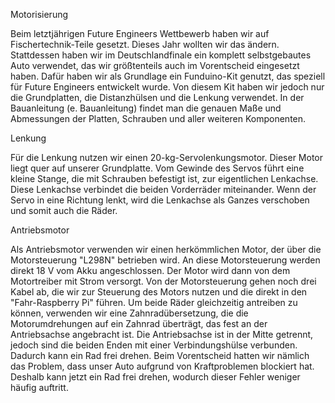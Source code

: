 Motorisierung

Beim letztjährigen Future Engineers Wettbewerb haben wir auf Fischertechnik-Teile gesetzt. Dieses Jahr wollten wir das ändern. Stattdessen haben wir im Deutschlandfinale ein komplett selbstgebautes Auto verwendet, das wir größtenteils auch im Vorentscheid eingesetzt haben. Dafür haben wir als Grundlage ein Funduino-Kit genutzt, das speziell für Future Engineers entwickelt wurde. Von diesem Kit haben wir jedoch nur die Grundplatten, die Distanzhülsen und die Lenkung verwendet. In der Bauanleitung (e. Bauanleitung) findet man die genauen Maße und Abmessungen der Platten, Schrauben und aller weiteren Komponenten.

Lenkung

Für die Lenkung nutzen wir einen 20-kg-Servolenkungsmotor. Dieser Motor liegt quer auf unserer Grundplatte. Vom Gewinde des Servos führt eine kleine Stange, die mit Schrauben befestigt ist, zur eigentlichen Lenkachse. Diese Lenkachse verbindet die beiden Vorderräder miteinander. Wenn der Servo in eine Richtung lenkt, wird die Lenkachse als Ganzes verschoben und somit auch die Räder.

Antriebsmotor

Als Antriebsmotor verwenden wir einen herkömmlichen Motor, der über die Motorsteuerung "L298N" betrieben wird. An diese Motorsteuerung werden direkt 18 V vom Akku angeschlossen. Der Motor wird dann von dem Motortreiber mit Strom versorgt. Von der Motorsteuerung gehen noch drei Kabel ab, die wir zur Steuerung des Motors nutzen und die direkt in den "Fahr-Raspberry Pi" führen. Um beide Räder gleichzeitig antreiben zu können, verwenden wir eine Zahnradübersetzung, die die Motorumdrehungen auf ein Zahnrad überträgt, das fest an der Antriebsachse angebracht ist. Die Antriebsachse ist in der Mitte getrennt, jedoch sind die beiden Enden mit einer Verbindungshülse verbunden. Dadurch kann ein Rad frei drehen. Beim Vorentscheid hatten wir nämlich das Problem, dass unser Auto aufgrund von Kraftproblemen blockiert hat. Deshalb kann jetzt ein Rad frei drehen, wodurch dieser Fehler weniger häufig auftritt.

